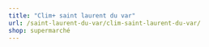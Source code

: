 ```yaml
---
title: "Clim+ saint laurent du var"
url: /saint-laurent-du-var/clim-saint-laurent-du-var/
shop: supermarché
---
```

